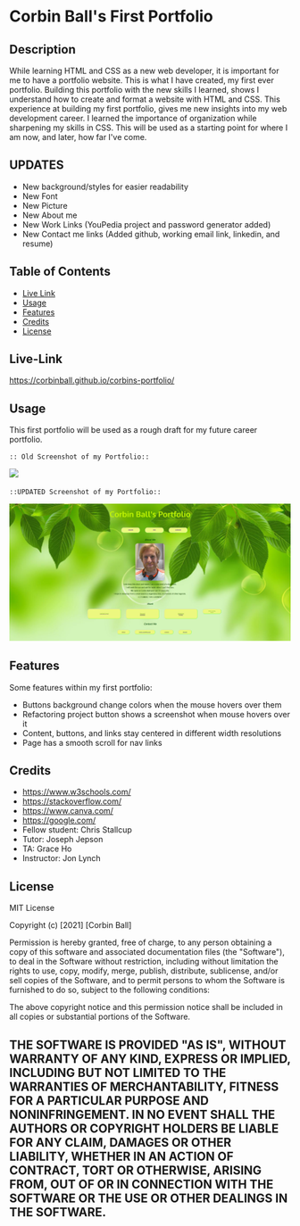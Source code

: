 # Corbin Ball's First Portfolio

## Description
While learning HTML and CSS as a new web developer, it is important for me to have a portfolio website. This is what I have created, my first ever portfolio.
Building this portfolio with the new skills I learned, shows I understand how to create and format a website with HTML and CSS.
This experience at building my first portfolio, gives me new insights into my web development career. I learned the importance of organization while sharpening my skills in CSS.
This will be used as a starting point for where I am now, and later, how far I've come.

## UPDATES
- New background/styles for easier readability
- New Font
- New Picture
- New About me
- New Work Links (YouPedia project and password generator added)
- New Contact me links (Added github, working email link, linkedin, and resume)

## Table of Contents
- [Live Link](#live-link)
- [Usage](#usage)
- [Features](#features)
- [Credits](#credits)
- [License](#license)

## Live-Link
https://corbinball.github.io/corbins-portfolio/


## Usage
This first portfolio will be used as a rough draft for my future career portfolio. 
    
    :: Old Screenshot of my Portfolio::

<image src= "https://github.com/corbinball/corbins-portfolio/blob/main/assets/images/portfolioscreenshot.png?raw=true" />

    ::UPDATED Screenshot of my Portfolio::

<img src= "https://github.com/corbinball/corbins-portfolio/blob/main/assets/images/updatedscreenshot.png?raw=true" />


## Features
Some features within my first portfolio:
- Buttons background change colors when the mouse hovers over them
- Refactoring project button shows a screenshot when mouse hovers over it
- Content, buttons, and links stay centered in different width resolutions
- Page has a smooth scroll for nav links

## Credits
- https://www.w3schools.com/
- https://stackoverflow.com/
- https://www.canva.com/
- https://google.com/
- Fellow student: Chris Stallcup
- Tutor: Joseph Jepson
- TA: Grace Ho
- Instructor: Jon Lynch


## License
MIT License

Copyright (c) [2021] [Corbin Ball]

Permission is hereby granted, free of charge, to any person obtaining a copy
of this software and associated documentation files (the "Software"), to deal
in the Software without restriction, including without limitation the rights
to use, copy, modify, merge, publish, distribute, sublicense, and/or sell
copies of the Software, and to permit persons to whom the Software is
furnished to do so, subject to the following conditions:

The above copyright notice and this permission notice shall be included in all
copies or substantial portions of the Software.

THE SOFTWARE IS PROVIDED "AS IS", WITHOUT WARRANTY OF ANY KIND, EXPRESS OR
IMPLIED, INCLUDING BUT NOT LIMITED TO THE WARRANTIES OF MERCHANTABILITY,
FITNESS FOR A PARTICULAR PURPOSE AND NONINFRINGEMENT. IN NO EVENT SHALL THE
AUTHORS OR COPYRIGHT HOLDERS BE LIABLE FOR ANY CLAIM, DAMAGES OR OTHER
LIABILITY, WHETHER IN AN ACTION OF CONTRACT, TORT OR OTHERWISE, ARISING FROM,
OUT OF OR IN CONNECTION WITH THE SOFTWARE OR THE USE OR OTHER DEALINGS IN THE
SOFTWARE.
---